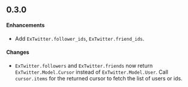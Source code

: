 0.3.0
------
#### Enhancements
* Add `ExTwitter.follower_ids`, `ExTwitter.friend_ids`.

#### Changes
* `ExTwitter.followers` and `ExTwitter.friends` now return `ExTwitter.Model.Cursor` instead of `ExTwitter.Model.User`. Call `cursor.items` for the returned cursor to fetch the list of users or ids.

